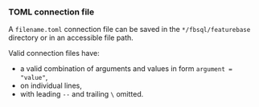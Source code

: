 ### TOML connection file

A `filename.toml` connection file can be saved in the `*/fbsql/featurebase` directory or in an accessible file path.

Valid connection files have:
* a valid combination of arguments and values in form `argument = "value"`,
* on individual lines,
* with leading `--` and trailing `\` omitted.
